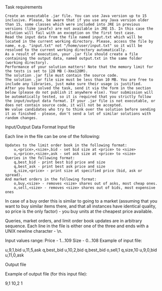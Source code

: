 Task requirements

    Create an executable .jar file. You can use Java version up to 15 inclusive. Please, be aware that if you use any Java version older than 15, some classes which were included into JRE in previous versions (like javafx) are not available in JRE 15. In this case the solution will fail with an exception on the first test case.
    Read the input data from the file named input.txt which will be located in the current working directory. Please, access the file by name, e.g. "input.txt" not "/home/user/input.txt" so it will be resolved to the current working directory automatically.
    As a result of execution, your .jar file should create a file containing the output data, named output.txt in the same folder (working directory).
    Performance of your solution matters! Note that the memory limit for the tests is set to 128 MB (-Xmx128M).
    The solution .jar file must contain the source code.
    The solution .jar file size must be less than 10 MB. You are free to include any libraries, just make sure their usage is justified.
    After you have solved the task, send it via the form in the section below (please do not publish it anywhere else). Your submission will be automatically tested, so it is required that you strictly follow the input/output data format. If your .jar file is not executable, or does not contain source code, it will not be accepted.
    We value candidates who try to think over the solution before sending it as finished - please, don't send a lot of similar solutions with random changes. 

Input/Output Data Format
Input file

Each line in the file can be one of the following:

    Updates to the limit order book in the following format:
        u,<price>,<size>,bid - set bid size at <price> to <size>
        u,<price>,<size>,ask - set ask size at <price> to <size>
    Queries in the following format:
        q,best_bid - print best bid price and size
        q,best_ask - print best ask price and size
        q,size,<price> - print size at specified price (bid, ask or spread). 
    And market orders in the following format:
        o,buy,<size> - removes <size> shares out of asks, most cheap ones.
        o,sell,<size> - removes <size> shares out of bids, most expensive ones 

In case of a buy order this is similar to going to a market (assuming that you want to buy <size> similar items there, and that all instances have identical quality, so price is the only factor) - you buy <size> units at the cheapest price available.

Queries, market orders, and limit order book updates are in arbitrary sequence. Each line in the file is either one of the three and ends with a UNIX newline character - \n.

Input values range:
Price - 1...109
Size - 0...108
Example of input file:

u,9,1,bid
u,11,5,ask
q,best_bid
u,10,2,bid
q,best_bid
o,sell,1
q,size,10
u,9,0,bid
u,11,0,ask

Output file

Example of output file (for this input file):

9,1
10,2
1

